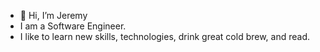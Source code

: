 - 👋 Hi, I’m Jeremy
- I am a Software Engineer.
- I like to learn new skills, technologies, drink great cold brew, and read.

<!---
jeremysb1/jeremysb1 is a ✨ special ✨ repository because its `README.md` (this file) appears on your GitHub profile.
You can click the Preview link to take a look at your changes.
--->
